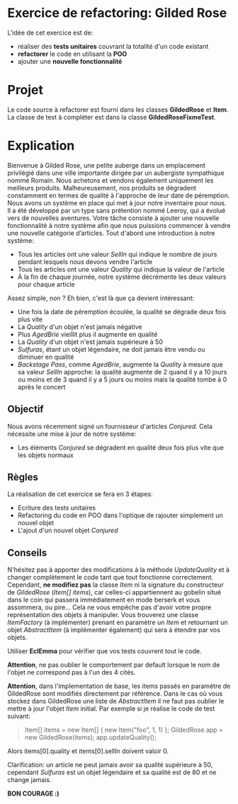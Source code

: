 
# Exercice de refactoring: Gilded Rose
L'idée de cet exercice est de:
 - réaliser des **tests unitaires** couvrant la totalité d'un code existant
 - **refactorer** le code en utilisant la **POO**
 - ajouter une **nouvelle fonctionnalité** 

# Projet
Le code source à refactorer est fourni dans les classes **GildedRose** et **Item**.
La classe de test à compléter est dans la classe **GildedRoseFixmeTest**.

# Explication
Bienvenue à Gilded Rose, une petite auberge dans un emplacement privilégié dans une ville importante dirigée par un aubergiste sympathique nommé Romain. Nous achetons et vendons également uniquement les meilleurs produits. Malheureusement, nos produits se dégradent constamment en termes de qualité à l'approche de leur date de péremption. Nous avons un système en place qui met à jour notre inventaire pour nous. Il a été développé par un type sans prétention nommé Leeroy, qui a évolué vers de nouvelles aventures. Votre tâche consiste à ajouter une nouvelle fonctionnalité à notre système afin que nous puissions commencer à vendre une nouvelle catégorie d’articles. Tout d'abord une introduction à notre système:
 - Tous les articles ont une valeur *SellIn* qui indique le nombre de jours pendant lesquels nous devons vendre l'article
 - Tous les articles ont une valeur *Quality* qui indique la valeur de l'article
 - À la fin de chaque journée, notre système décrémente les deux valeurs pour chaque article

Assez simple, non ? Eh bien, c'est là que ça devient intéressant:

 - Une fois la date de péremption écoulée, la qualité se dégrade deux fois plus vite
 - La *Quality* d'un objet n'est jamais négative
 - Plus *AgedBrie* vieillit plus il augmente en qualité
 - La *Quality* d'un objet n'est jamais supérieure à 50
 - *Sulfuras*, étant un objet légendaire, ne doit jamais être vendu ou diminuer en qualité
 - *Backstage Pass*, comme *AgedBrie*, augmente la *Quality* à mesure que sa valeur *SellIn* approche: la qualité augmente de 2 quand il y a 10 jours ou moins et de 3 quand il y a 5 jours ou moins mais la qualité tombe à 0 après le concert

## Objectif

Nous avons récemment signé un fournisseur d'articles *Conjured*. Cela nécessite une mise à jour de notre système:
 - Les éléments *Conjured* se dégradent en qualité deux fois plus vite que les objets normaux

## Règles
La réalisation de cet exercice se fera en 3 étapes:
 - Ecriture des tests unitaires
 - Refactoring du code en POO dans l'optique de rajouter simplement un nouvel objet
 - L'ajout d'un nouvel objet *Conjured*

## Conseils
N'hésitez pas à apporter des modifications à la méthode *UpdateQuality*  et à changer complètement le code tant que tout fonctionne correctement. Cependant, **ne modifiez pas** la classe *Item* ni la signature du constructeur de *GildedRose* (*Item[] items*), car celles-ci appartiennent au gobelin situé dans le coin qui passera immédiatement en mode berserk et vous assommera, ou pire...
Cela ne vous empêche pas d'avoir votre propre représentation des objets à manipuler.
Vous trouverez une classe *ItemFactory* (à implémenter) prenant en paramètre un *Item* et retournant un objet *AbstractItem* (à implémenter également) qui sera à étendre par vos objets.

Utiliser **EclEmma** pour vérifier que vos tests couvrent tout le code.

**Attention**, ne pas oublier le comportement par default lorsque le nom de l'objet ne correspond pas à l'un des 4 cités.

**Attention**, dans l'implementation de base, les items passés en paramètre de GildedRose sont modifiés directement par référence. Dans le cas où vous stockez dans GildedRose une liste de *AbstractItem* il ne faut pas oublier le mettre à jour l'objet *Item* initial.
Par exemple si je réalise le code de test suivant:

> Item[] items = new Item[] { new Item("foo", 1, 1) };
> GildedRose app = new GildedRose(items);
> app.updateQuality();

Alors items[0].quality et items[0].sellIn doivent valoir 0.


Clarification: un article ne peut jamais avoir sa qualité supérieure à 50, cependant *Sulfuras* est un objet légendaire et sa qualité est de 80 et ne change jamais.

**BON COURAGE :)**